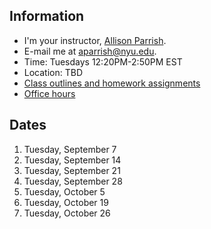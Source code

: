 ## Information

* I'm your instructor, [Allison Parrish](http://www.decontextualize.com/).
* E-mail me at [aparrish@nyu.edu](mailto:aparrish@nyu.edu).
* Time: Tuesdays 12:20PM-2:50PM EST
* Location: TBD
* [Class outlines and homework assignments](https://github.com/ITPNYU/ICM-2021-Code/wiki/Homework-Allison)
* [Office hours](https://itp.nyu.edu/help/in-person-help/office-hours/)

## Dates

1. Tuesday, September 7
2. Tuesday, September 14
3. Tuesday, September 21
4. Tuesday, September 28
5. Tuesday, October 5
6. Tuesday, October 19
7. Tuesday, October 26
